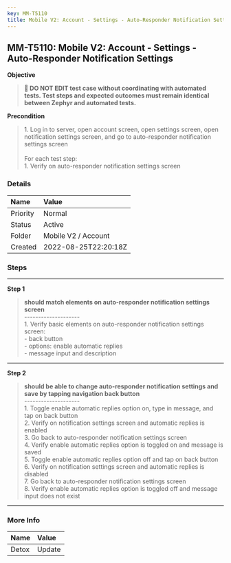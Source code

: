 ```yaml
---
key: MM-T5110
title: Mobile V2: Account - Settings - Auto-Responder Notification Settings
---
```


## MM-T5110: Mobile V2: Account - Settings - Auto-Responder Notification Settings

**Objective**

> <article><strong>🛑 DO NOT EDIT test case without coordinating with automated tests. Test steps and expected outcomes must remain identical between Zephyr and automated tests.</strong></article>

**Precondition**

> <article>1. Log in to server, open account screen, open settings screen, open notification settings screen, and go to auto-responder notification settings screen<br /><br />For each test step:<br />1. Verify on auto-responder notification settings screen</article>

### Details

| Name     | Value                |
| :------- | :------------------- |
| Priority | Normal               |
| Status   | Active               |
| Folder   | Mobile V2 / Account  |
| Created  | 2022-08-25T22:20:18Z |

### Steps

<hr/>

**Step 1**

> <article><strong>should match elements on auto-responder notification settings screen</strong><br />--------------------<br />1. Verify basic elements on auto-responder notification settings screen:<br />- back button<br />- options: enable automatic replies<br />- message input and description</article>

<hr/>

**Step 2**

> <article><strong>should be able to change auto-responder notification settings and save by tapping navigation back button</strong><br />--------------------<br />1. Toggle enable automatic replies option on, type in message, and tap on back button<br />2. Verify on notification settings screen and automatic replies is enabled<br />3. Go back to auto-responder notification settings screen<br />4. Verify enable automatic replies option is toggled on and message is saved<br />5. Toggle enable automatic replies option off and tap on back button<br />6. Verify on notification settings screen and automatic replies is disabled<br />7. Go back to auto-responder notification settings screen<br />8. Verify enable automatic replies option is toggled off and message input does not exist</article>

<hr/>

### More Info

| Name  | Value  |
| :---- | :----- |
| Detox | Update |
